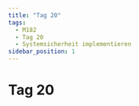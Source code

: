 ```yaml
---
title: "Tag 20"
tags:
  - M182
  - Tag 20
  - Systemsicherheit implementieren
sidebar_position: 1
---
```


# Tag 20
